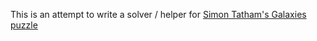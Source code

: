 This is an attempt to write a solver / helper for [Simon Tatham's Galaxies puzzle](http://www.chiark.greenend.org.uk/~sgtatham/puzzles/doc/galaxies.html#galaxies)
